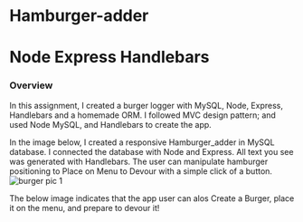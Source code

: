 # Hamburger-adder
# Node Express Handlebars

### Overview

In this assignment, I created a burger logger with MySQL, Node, Express, Handlebars and a homemade ORM. I followed  MVC design pattern; and used Node MySQL, and Handlebars to create the app.

In the image below, I created a responsive Hamburger_adder in MySQL database.  I connected the database with Node and Express.  All text you see was generated with Handlebars.  The user can manipulate hamburger positioning to Place on Menu to Devour with a simple click of a button.  
![burger pic 1](https://user-images.githubusercontent.com/61360215/83339004-dae54f80-a286-11ea-950e-6c553f7c9a62.jpg)






The below image indicates that the app user can alos Create a Burger, place it on the menu, and prepare to devour it!

